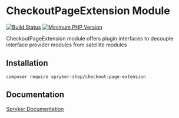 # CheckoutPageExtension Module
[![Build Status](https://travis-ci.org/spryker-shop/checkout-page-extension.svg)](https://travis-ci.org/spryker-shop/checkout-page-extension)
[![Minimum PHP Version](https://img.shields.io/badge/php-%3E%3D%207.3-8892BF.svg)](https://php.net/)

CheckoutPageExtension module offers plugin interfaces to decouple interface provider modules from satellite modules

## Installation

```
composer require spryker-shop/checkout-page-extension
```

## Documentation

[Spryker Documentation](https://academy.spryker.com/developing_with_spryker/module_guide/modules.html)
